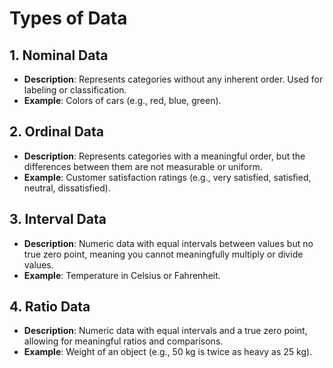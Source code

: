 # Types of Data

## 1. **Nominal Data**

- **Description**: Represents categories without any inherent order. Used for labeling or classification.
- **Example**: Colors of cars (e.g., red, blue, green).

## 2. **Ordinal Data**

- **Description**: Represents categories with a meaningful order, but the differences between them are not measurable or uniform.
- **Example**: Customer satisfaction ratings (e.g., very satisfied, satisfied, neutral, dissatisfied).

## 3. **Interval Data**

- **Description**: Numeric data with equal intervals between values but no true zero point, meaning you cannot meaningfully multiply or divide values.
- **Example**: Temperature in Celsius or Fahrenheit.

## 4. **Ratio Data**

- **Description**: Numeric data with equal intervals and a true zero point, allowing for meaningful ratios and comparisons.
- **Example**: Weight of an object (e.g., 50 kg is twice as heavy as 25 kg).
